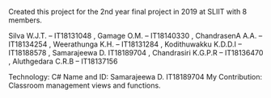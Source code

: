 Created this project for the 2nd year final project in 2019 at SLIIT with 8 members.

Silva W.J.T. – IT18131048 ,
Gamage O.M. – IT18140330 ,
ChandrasenA A.A. – IT18134254 ,
Weerathunga K.H. – IT18131284 ,
Kodithuwakku K.D.D.I – IT18188578 ,
Samarajeewa D. IT18189704 ,
Chandrasiri K.G.P.R – IT18136470 ,
Aluthgedara C.R.B – IT18137156 

Technology: C#
Name and ID: Samarajeewa D. IT18189704
My Contribution: Classroom management views and functions. 
